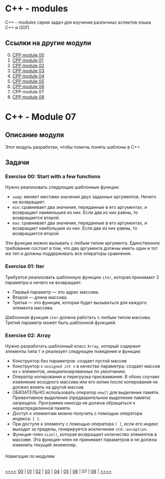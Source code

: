 # C++ - modules

C++ - modules серия задач для изучения различных аспектов языка C++ и ООП.

## Ссылки на другие модули

0. [CPP module 00](https://github.com/vrivka/cpp_00)
1. [CPP module 01](https://github.com/vrivka/cpp_01)
2. [CPP module 02](https://github.com/vrivka/cpp_02)
3. [CPP module 03](https://github.com/vrivka/cpp_03)
4. [CPP module 04](https://github.com/vrivka/cpp_04)
5. [CPP module 05](https://github.com/vrivka/cpp_05)
6. [CPP module 06](https://github.com/vrivka/cpp_06)
7. CPP module 07
8. [CPP module 08](https://github.com/vrivka/cpp_08)

# C++ - Module 07

## Описание модуля

Этот модуль разработан, чтобы помочь понять шаблоны в C++.

## Задачи

### Exercise 00: Start with a few functions

Нужно реализовать следующие шаблонные функции:
- `swap`: меняет местами значения двух заданных аргументов. Ничего не возвращает.
- `min`: сравнивает два значения, переданные в его аргументах, и возвращает наименьшее из них. Если два из них равны, то возвращается второй.
- `max`: сравнивает два значения, переданные в его аргументах, и возвращает наибольшее из них. Если два из них равны, то возвращается второй.

Эти функции можно вызывать с любым типом аргумента. Единственное требование состоит в том, что два аргумента должны иметь один и тот же тип и должны поддерживать все операторы сравнения.

### Exercise 01: Iter

Требуется реализовать шаблонную функцию `iter`, которая принимает 3 параметра и ничего не возвращает.
- Первый параметр — это адрес массива.
- Второй — длина массива.
- Третья — это функция, которая будет вызываться для каждого элемента массива.

Шаблонная функция `iter` должна работать с любым типом массива. Третий параметр может быть шаблонной функцией.

### Exercise 02: Array

Нужно разработать шаблонный класс `Array`, который содержит элементы типа `T` и реализует следующее поведение и функции:
- Конструктор без параметров: создает пустой массив
- Конструктор с `unsigned int n` в качестве параметра: создает массив из `n` элементов, инициализированных по умолчанию.
- Оператор копирования и перегрузка присваивания. В обоих случаях изменение исходного массива или его копии после копирования не должно влиять на другой массив.
- ОБЯЗАТЕЛЬНО использовать оператор `new[]` для выделения памяти. Превентивное выделение (предварительное выделение памяти) запрещено. Программа никогда не должна обращаться к нераспределенной памяти.
- Доступ к элементам можно получить с помощью оператора индекса: `[ ]`.
- При доступе к элементу с помощью оператора `[ ]`, если его индекс выходит за пределы, генерируется исключение `std::exception`.
- Функция-член `size()`, которая возвращает количество элементов в массиве. Эта функция-член не принимает параметров и не должна изменять текущий экземпляр.

###### Навигация по модулям
[<<<<](https://github.com/vrivka/cpp_06)
[00](https://github.com/vrivka/cpp_00) |
[01](https://github.com/vrivka/cpp_01) |
[02](https://github.com/vrivka/cpp_02) |
[03](https://github.com/vrivka/cpp_03) |
[04](https://github.com/vrivka/cpp_04) |
[05](https://github.com/vrivka/cpp_05) |
[06](https://github.com/vrivka/cpp_06) |
07 |
[08](https://github.com/vrivka/cpp_08) |
[>>>>](https://github.com/vrivka/cpp_08)